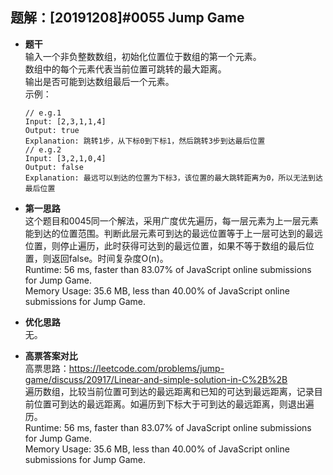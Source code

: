 ## 题解：[20191208]#0055 Jump Game
- **题干**   
输入一个非负整数数组，初始化位置位于数组的第一个元素。   
数组中的每个元素代表当前位置可跳转的最大距离。    
输出是否可能到达数组最后一个元素。     
示例：    
  ```
  // e.g.1
  Input: [2,3,1,1,4]
  Output: true
  Explanation: 跳转1步，从下标0到下标1，然后跳转3步到达最后位置
  // e.g.2
  Input: [3,2,1,0,4]
  Output: false
  Explanation: 最远可以到达的位置为下标3，该位置的最大跳转距离为0，所以无法到达最后位置
  ```
- **第一思路**   
这个题目和0045同一个解法，采用广度优先遍历，每一层元素为上一层元素能到达的位置范围。判断此层元素可到达的最远位置等于上一层可达到的最远位置，则停止遍历，此时获得可达到的最远位置，如果不等于数组的最后位置，则返回false。时间复杂度O(n)。       
Runtime: 56 ms, faster than 83.07% of JavaScript online submissions for Jump Game.   
Memory Usage: 35.6 MB, less than 40.00% of JavaScript online submissions for Jump Game.   
- **优化思路**   
无。   

- **高票答案对比**   
高票思路：https://leetcode.com/problems/jump-game/discuss/20917/Linear-and-simple-solution-in-C%2B%2B    
遍历数组，比较当前位置可到达的最远距离和已知的可达到最远距离，记录目前位置可到达的最远距离。如遍历到下标大于可到达的最远距离，则退出遍历。           
Runtime: 56 ms, faster than 83.07% of JavaScript online submissions for Jump Game.   
Memory Usage: 35.6 MB, less than 40.00% of JavaScript online submissions for Jump Game.   